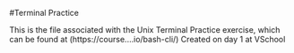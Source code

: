 #Terminal Practice

This is the file associated with the Unix Terminal Practice exercise, which can be found at (https://course....io/bash-cli/)
Created on day 1 at VSchool